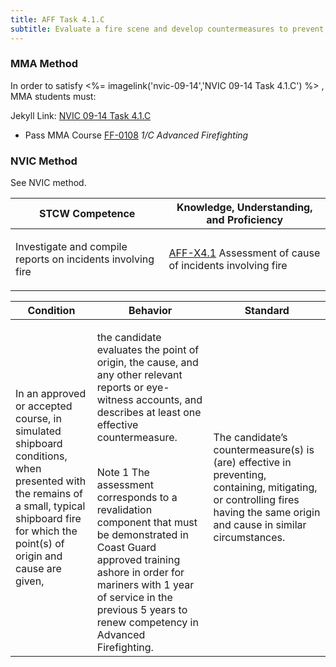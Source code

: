 ```yaml
---
title: AFF Task 4.1.C 
subtitle: Evaluate a fire scene and develop countermeasures to prevent, mitigate, or control similar fires
---
```



### MMA Method

In order to satisfy <%= imagelink('nvic-09-14','NVIC 09-14  Task  4.1.C') %> , MMA students must:

Jekyll Link: [NVIC 09-14  Task  4.1.C](/stcw23/assets/images/nvic-09-14.pdf)

* Pass MMA Course  [FF-0108](FF-0108) *1/C Advanced Firefighting*


### NVIC Method

<a onclick="togglevisibility('nvic_methods')" >See NVIC method.</a>

<div id='nvic_methods' class='hide'>

<table>
<thead>
<tr>
<th class='forty'> STCW Competence </th>
<th class='sixty'> Knowledge, Understanding, and Proficiency </th>
</tr>
</thead>




<tbody>
<tr><td markdown='1'>

Investigate and compile reports on incidents involving fire

</td><td markdown='1'>

[AFF-X4.1](../../tables/63.html#AFF-X4.1) Assessment of cause of incidents involving fire

</td></tr>


</tbody>
</table>


<table>
<thead>
<tr><th class='twenty'>  Condition </th><th class='twenty'> Behavior </th><th  class='sixty'>Standard </th></tr>
</thead>
<tbody >



<tr><td markdown='1'>

In an approved or accepted course, in simulated shipboard conditions, when presented with the remains of a small, typical shipboard fire for which the point(s) of origin and cause are given,

</td><td markdown='1'>

the candidate evaluates the point of origin, the cause, and any other relevant reports or eye-witness accounts, and describes at least one effective countermeasure.

<br>

<div class="tooltip">Note 1
<span class="tooltiptext">
The assessment corresponds to a revalidation component that must be demonstrated in Coast Guard approved training ashore in order for mariners with 1 year of service in the previous 5 years to renew competency in Advanced Firefighting.
</span>
</div>


</td><td markdown='1'>

The candidate’s countermeasure(s) is (are) effective in preventing, containing, mitigating, or controlling fires having the same origin and cause in similar circumstances.

</td></tr>
</tbody>
</table>
</div>
